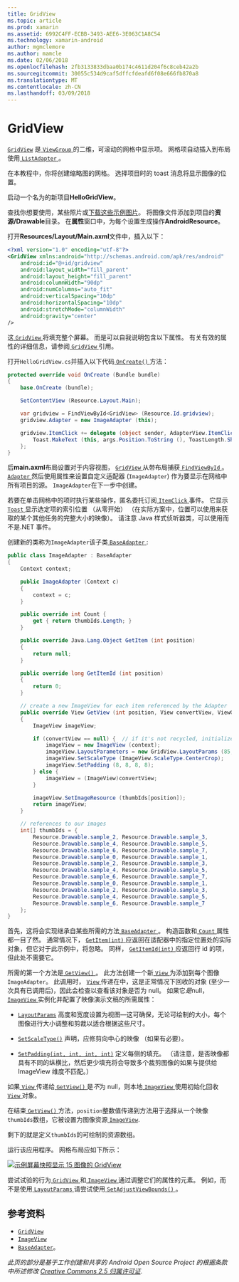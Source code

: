 ```yaml
---
title: GridView
ms.topic: article
ms.prod: xamarin
ms.assetid: 6992C4FF-ECBB-3493-AEE6-3E063C1A8C54
ms.technology: xamarin-android
author: mgmclemore
ms.author: mamcle
ms.date: 02/06/2018
ms.openlocfilehash: 2fb3133833dbaa0b174c4611d204f6c8ceb42a2b
ms.sourcegitcommit: 30055c534d9caf5dffcfdeafd6f08e666fb870a8
ms.translationtype: MT
ms.contentlocale: zh-CN
ms.lasthandoff: 03/09/2018
---
```

# <a name="gridview"></a>GridView

[`GridView`](https://developer.xamarin.com/api/type/Android.Widget.GridView/) 是[ `ViewGroup` ](https://developer.xamarin.com/api/type/Android.Views.ViewGroup/)的二维，可滚动的网格中显示项。 网格项自动插入到布局使用[ `ListAdapter` ](https://developer.xamarin.com/api/property/Android.App.ListActivity.ListAdapter/)。

在本教程中，你将创建缩略图的网格。 选择项目时的 toast 消息将显示图像的位置。

启动一个名为的新项目**HelloGridView**。

查找你想要使用，某些照片或[下载这些示例图片](http://developer.android.com/shareables/sample_images.zip)。 将图像文件添加到项目的**资源/Drawable**目录。 在**属性**窗口中，为每个设置生成操作**AndroidResource**。

打开**Resources/Layout/Main.axml**文件中，插入以下：

```xml
<?xml version="1.0" encoding="utf-8"?>
<GridView xmlns:android="http://schemas.android.com/apk/res/android"
    android:id="@+id/gridview"
    android:layout_width="fill_parent"
    android:layout_height="fill_parent"
    android:columnWidth="90dp"
    android:numColumns="auto_fit"
    android:verticalSpacing="10dp"
    android:horizontalSpacing="10dp"
    android:stretchMode="columnWidth"
    android:gravity="center"
/>
```

这[ `GridView` ](https://developer.xamarin.com/api/type/Android.Widget.GridView/)将填充整个屏幕。 而是可以自我说明包含以下属性。 有关有效的属性的详细信息，请参阅[ `GridView` ](https://developer.xamarin.com/api/type/Android.Widget.GridView/)引用。

打开`HelloGridView.cs`并插入以下代码[ `OnCreate()` ](https://developer.xamarin.com/api/member/Android.App.Activity.OnCreate/p/Android.OS.Bundle/)方法：

```csharp
protected override void OnCreate (Bundle bundle)
{
    base.OnCreate (bundle);

    SetContentView (Resource.Layout.Main);

    var gridview = FindViewById<GridView> (Resource.Id.gridview);
    gridview.Adapter = new ImageAdapter (this);

    gridview.ItemClick += delegate (object sender, AdapterView.ItemClickEventArgs args) {
        Toast.MakeText (this, args.Position.ToString (), ToastLength.Short).Show ();
    };
}
```

后**main.axml**布局设置对于内容视图， [ `GridView` ](https://developer.xamarin.com/api/type/Android.Widget.GridView/)从带布局捕获[ `FindViewById` ](https://developer.xamarin.com/api/member/Android.App.Activity.FindViewById/)。 [ `Adapter` ](https://developer.xamarin.com/api/property/Android.Widget.AdapterView.RawAdapter/)然后使用属性来设置自定义适配器 (`ImageAdapter`) 作为要显示在网格中所有项目的源。 `ImageAdapter`在下一步中创建。

若要在单击网格中的项时执行某些操作，匿名委托订阅[ `ItemClick` ](https://developer.xamarin.com/api/event/Android.Widget.AdapterView.ItemClick/)事件。
它显示[ `Toast` ](https://developer.xamarin.com/api/type/Android.Widget.Toast/)显示选定项的索引位置 （从零开始） （在实际方案中，位置可以使用来获取的某个其他任务的完整大小的映像）。 请注意 Java 样式侦听器类，可以使用而不是.NET 事件。

创建新的类称为`ImageAdapter`该子类[ `BaseAdapter` ](https://developer.xamarin.com/api/type/Android.Widget.BaseAdapter/):

```csharp
public class ImageAdapter : BaseAdapter
{
    Context context;

    public ImageAdapter (Context c)
    {
        context = c;
    }

    public override int Count {
        get { return thumbIds.Length; }
    }

    public override Java.Lang.Object GetItem (int position)
    {
        return null;
    }

    public override long GetItemId (int position)
    {
        return 0;
    }

    // create a new ImageView for each item referenced by the Adapter
    public override View GetView (int position, View convertView, ViewGroup parent)
    {
        ImageView imageView;

        if (convertView == null) {  // if it's not recycled, initialize some attributes
            imageView = new ImageView (context);
            imageView.LayoutParameters = new GridView.LayoutParams (85, 85);
            imageView.SetScaleType (ImageView.ScaleType.CenterCrop);
            imageView.SetPadding (8, 8, 8, 8);
        } else {
            imageView = (ImageView)convertView;
        }

        imageView.SetImageResource (thumbIds[position]);
        return imageView;
    }

    // references to our images
    int[] thumbIds = {
        Resource.Drawable.sample_2, Resource.Drawable.sample_3,
        Resource.Drawable.sample_4, Resource.Drawable.sample_5,
        Resource.Drawable.sample_6, Resource.Drawable.sample_7,
        Resource.Drawable.sample_0, Resource.Drawable.sample_1,
        Resource.Drawable.sample_2, Resource.Drawable.sample_3,
        Resource.Drawable.sample_4, Resource.Drawable.sample_5,
        Resource.Drawable.sample_6, Resource.Drawable.sample_7,
        Resource.Drawable.sample_0, Resource.Drawable.sample_1,
        Resource.Drawable.sample_2, Resource.Drawable.sample_3,
        Resource.Drawable.sample_4, Resource.Drawable.sample_5,
        Resource.Drawable.sample_6, Resource.Drawable.sample_7
    };
}
```

首先，这将会实现继承自某些所需的方法[ `BaseAdapter` ](https://developer.xamarin.com/api/type/Android.Widget.BaseAdapter/)。 构造函数和[ `Count` ](https://developer.xamarin.com/api/property/Android.Widget.BaseAdapter.Count/)属性都一目了然。 通常情况下， [ `GetItem(int)` ](https://developer.xamarin.com/api/member/Android.Widget.BaseAdapter.GetItem/)应返回在适配器中的指定位置处的实际对象，但它对于此示例中，将忽略。 同样， [ `GetItemId(int)` ](https://developer.xamarin.com/api/member/Android.Widget.BaseAdapter.GetItemId/)应返回行 id 的项，但此处不需要它。

所需的第一个方法是[ `GetView()` ](https://developer.xamarin.com/api/member/Android.Widget.BaseAdapter.GetView/)。
此方法创建一个新[ `View` ](https://developer.xamarin.com/api/type/Android.Views.View/)为添加到每个图像`ImageAdapter`。 此调用时， [ `View` ](https://developer.xamarin.com/api/type/Android.Views.View/)传递在中，这是正常情况下回收的对象 (至少一次具有已调用后)，因此会检查以查看该对象是否为 null。 如果它*是*null， [ `ImageView` ](https://developer.xamarin.com/api/type/Android.Widget.ImageView/)实例化并配置了映像演示文稿的所需属性：

- [`LayoutParams`](https://developer.xamarin.com/api/property/Android.Views.View.LayoutParameters/) 高度和宽度设置为视图&mdash;这可确保，无论可绘制的大小，每个图像进行大小调整和剪裁以适合根据这些尺寸。

- [`SetScaleType()`](https://developer.xamarin.com/api/member/Android.Widget.ImageView.SetScaleType/) 声明，应修剪向中心的映像 （如果有必要）。

- [`SetPadding(int, int, int, int)`](https://developer.xamarin.com/api/member/Android.Views.View.SetPadding/) 定义每侧的填充。 （请注意，是否映像都具有不同的纵横比，然后更少填充将会导致多个裁剪图像的如果与提供给 ImageView 维度不匹配。）

如果[ `View` ](https://developer.xamarin.com/api/type/Android.Views.View/)传递给[ `GetView()` ](https://developer.xamarin.com/api/member/Android.Widget.BaseAdapter.GetView/)是*不*为 null，则本地[ `ImageView` ](https://developer.xamarin.com/api/type/Android.Widget.ImageView/)使用初始化回收[ `View` ](https://developer.xamarin.com/api/type/Android.Views.View/)对象。

在结束[ `GetView()` ](https://developer.xamarin.com/api/member/Android.Widget.BaseAdapter.GetView/)方法，`position`整数值传递到方法用于选择从一个映像`thumbIds`数组，它被设置为图像资源[ `ImageView`](https://developer.xamarin.com/api/type/Android.Widget.ImageView/).

剩下的就是定义`thumbIds`的可绘制的资源数组。

运行该应用程序。 网格布局应如下所示：

[![示例屏幕快照显示 15 图像的 GridView](grid-view-images/helloviews4.png)](grid-view-images/helloviews4.png#lightbox)

尝试试验的行为[ `GridView` ](https://developer.xamarin.com/api/type/Android.Widget.GridView/)和[ `ImageView` ](https://developer.xamarin.com/api/type/Android.Widget.ImageView/)通过调整它们的属性的元素。 例如，而不是使用[ `LayoutParams` ](https://developer.xamarin.com/api/property/Android.Views.View.LayoutParameters/)请尝试使用[ `SetAdjustViewBounds()` ](https://developer.xamarin.com/api/member/Android.Widget.ImageView.SetAdjustViewBounds/)。


## <a name="references"></a>参考资料

-   [`GridView`](https://developer.xamarin.com/api/type/Android.Widget.GridView/) 
-   [`ImageView`](https://developer.xamarin.com/api/type/Android.Widget.ImageView/)
-   [`BaseAdapter`](https://developer.xamarin.com/api/type/Android.Widget.BaseAdapter/)。

*此页的部分是基于工作创建和共享的 Android Open Source Project 的根据条款中所述修改*
[*Creative Commons 2.5 归属许可证*](http://creativecommons.org/licenses/by/2.5/).
